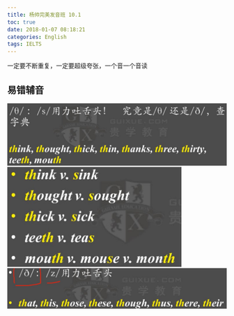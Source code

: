 ```yaml
---
title: 杨帅完美发音班 10.1 
toc: true
date: 2018-01-07 08:18:21
categories: English
tags: IELTS
---
```


一定要不断重复，一定要超级夸张，一个音一个音读

<!--more-->

## 易错辅音

<img src="/images/english/ielts-yangshuai-10.1-1.jpg" width="700" />

<div class="limg1">
<img src="/images/english/ielts-yangshuai-10.1-2.jpg" width="400" />
</div>

<img src="/images/english/ielts-yangshuai-10.1-3.jpg" width="700" />

[1]: /images/english/ielts-yangshuai-10.1-1.jpg
[2]: /images/english/ielts-yangshuai-10.1-2.jpg
[3]: /images/english/ielts-yangshuai-10.1-3.jpg

